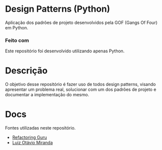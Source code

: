 # Design Patterns (Python)

Aplicação dos padrões de projeto desenvolvidos pela GOF (Gangs Of Four) em Python.

### Feito com

Este repositório foi desenvolvido utilizando apenas Python.


# Descrição

O objetivo desse repositório é fazer uso de todos design patterns, visando apresentar um
problema real, solucionar com um dos padrões de projeto e documentar a implementação do mesmo.

# Docs

Fontes utilizadas neste repositório.
* [Refactoring Guru](https://refactoring.guru/pt-br/design-patterns)
* [Luiz Otávio Miranda](https://www.udemy.com/course/python-3-do-zero-ao-avancado/)
